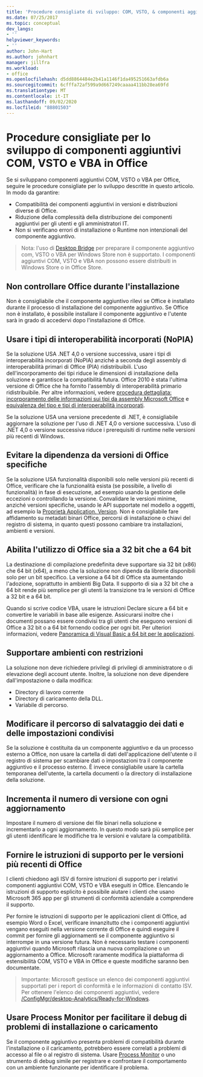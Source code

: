 ```yaml
---
title: 'Procedure consigliate di sviluppo: COM, VSTO, & componenti aggiuntivi VBA in Office'
ms.date: 07/25/2017
ms.topic: conceptual
dev_langs:
- ''
helpviewer_keywords:
- ''
author: John-Hart
ms.author: johnhart
manager: jillfra
ms.workload:
- office
ms.openlocfilehash: d5dd8864484e2b41a1146f1da495251663afdb6a
ms.sourcegitcommit: 6cfffa72af599a9d667249caaaa411bb28ea69fd
ms.translationtype: MT
ms.contentlocale: it-IT
ms.lasthandoff: 09/02/2020
ms.locfileid: "88801503"
---
```

# <a name="development-best-practices-for-com-vsto-and-vba-add-ins-in-office"></a>Procedure consigliate per lo sviluppo di componenti aggiuntivi COM, VSTO e VBA in Office
  Se si sviluppano componenti aggiuntivi COM, VSTO o VBA per Office, seguire le procedure consigliate per lo sviluppo descritte in questo articolo.   In modo da garantire:

- Compatibilità dei componenti aggiuntivi in versioni e distribuzioni diverse di Office.
- Riduzione della complessità della distribuzione dei componenti aggiuntivi per gli utenti e gli amministratori IT.
- Non si verificano errori di installazione o Runtime non intenzionali del componente aggiuntivo.

>Nota: l'uso di [Desktop Bridge](/windows/uwp/porting/desktop-to-uwp-root) per preparare il componente aggiuntivo com, VSTO o VBA per Windows Store non è supportato. I componenti aggiuntivi COM, VSTO e VBA non possono essere distribuiti in Windows Store o in Office Store.

## <a name="do-not-check-for-office-during-installation"></a>Non controllare Office durante l'installazione
 Non è consigliabile che il componente aggiuntivo rilevi se Office è installato durante il processo di installazione del componente aggiuntivo. Se Office non è installato, è possibile installare il componente aggiuntivo e l'utente sarà in grado di accedervi dopo l'installazione di Office.

## <a name="use-embedded-interop-types-nopia"></a>Usare i tipi di interoperabilità incorporati (NoPIA)
Se la soluzione USA .NET 4,0 o versione successiva, usare i tipi di interoperabilità incorporati (NoPIA) anziché a seconda degli assembly di interoperabilità primari di Office (PIA) ridistribuibili. L'uso dell'incorporamento dei tipi riduce le dimensioni di installazione della soluzione e garantisce la compatibilità futura. Office 2010 è stata l'ultima versione di Office che ha fornito l'assembly di interoperabilità primario ridistribuibile. Per altre informazioni, vedere [procedura dettagliata: incorporamento delle informazioni sui tipi da assembly Microsoft Office](https://msdn.microsoft.com/library/ee317478.aspx) e [equivalenza del tipo e tipi di interoperabilità incorporati](/windows/uwp/porting/desktop-to-uwp-root).

Se la soluzione USA una versione precedente di .NET, è consigliabile aggiornare la soluzione per l'uso di .NET 4,0 o versione successiva. L'uso di .NET 4,0 o versione successiva riduce i prerequisiti di runtime nelle versioni più recenti di Windows.

## <a name="avoid-depending-on-specific-office-versions"></a>Evitare la dipendenza da versioni di Office specifiche
Se la soluzione USA funzionalità disponibili solo nelle versioni più recenti di Office, verificare che la funzionalità esista (se possibile, a livello di funzionalità) in fase di esecuzione, ad esempio usando la gestione delle eccezioni o controllando la versione. Convalidare le versioni minime, anziché versioni specifiche, usando le API supportate nel modello a oggetti, ad esempio la [Proprietà Application. Version](<xref:Microsoft.Office.Interop.Excel._Application.Version%2A>). Non è consigliabile fare affidamento su metadati binari Office, percorsi di installazione o chiavi del registro di sistema, in quanto questi possono cambiare tra installazioni, ambienti e versioni.

## <a name="enable-both-32-bit-and-64-bit-office-usage"></a>Abilita l'utilizzo di Office sia a 32 bit che a 64 bit
La destinazione di compilazione predefinita deve supportare sia 32 bit (x86) che 64 bit (x64), a meno che la soluzione non dipenda da librerie disponibili solo per un bit specifico. La versione a 64 bit di Office sta aumentando l'adozione, soprattutto in ambienti Big Data. Il supporto di sia a 32 bit che a 64 bit rende più semplice per gli utenti la transizione tra le versioni di Office a 32 bit e a 64 bit.

Quando si scrive codice VBA, usare le istruzioni Declare sicure a 64 bit e convertire le variabili in base alle esigenze. Assicurarsi inoltre che i documenti possano essere condivisi tra gli utenti che eseguono versioni di Office a 32 bit o a 64 bit fornendo codice per ogni bit. Per ulteriori informazioni, vedere [Panoramica di Visual Basic a 64 bit per le applicazioni](/office/vba/Language/Concepts/Getting-Started/64-bit-visual-basic-for-applications-overview).

## <a name="support-restricted-environments"></a>Supportare ambienti con restrizioni
La soluzione non deve richiedere privilegi di privilegi di amministratore o di elevazione degli account utente. Inoltre, la soluzione non deve dipendere dall'impostazione o dalla modifica:

- Directory di lavoro corrente
- Directory di caricamento della DLL.
- Variabile di percorso.

## <a name="change-the-save-location-of-shared-data-and-settings"></a>Modificare il percorso di salvataggio dei dati e delle impostazioni condivisi
Se la soluzione è costituita da un componente aggiuntivo e da un processo esterno a Office, non usare la cartella di dati dell'applicazione dell'utente o il registro di sistema per scambiare dati o impostazioni tra il componente aggiuntivo e il processo esterno. È invece consigliabile usare la cartella temporanea dell'utente, la cartella documenti o la directory di installazione della soluzione.

## <a name="increment-the-version-number-with-each-update"></a>Incrementa il numero di versione con ogni aggiornamento
Impostare il numero di versione dei file binari nella soluzione e incrementarlo a ogni aggiornamento. In questo modo sarà più semplice per gli utenti identificare le modifiche tra le versioni e valutare la compatibilità.

## <a name="provide-support-statements-for-the-latest-versions-of-office"></a>Fornire le istruzioni di supporto per le versioni più recenti di Office
I clienti chiedono agli ISV di fornire istruzioni di supporto per i relativi componenti aggiuntivi COM, VSTO e VBA eseguiti in Office. Elencando le istruzioni di supporto esplicito è possibile aiutare i clienti che usano Microsoft 365 app per gli strumenti di conformità aziendale a comprendere il supporto.

Per fornire le istruzioni di supporto per le applicazioni client di Office, ad esempio Word o Excel, verificare innanzitutto che i componenti aggiuntivi vengano eseguiti nella versione corrente di Office e quindi eseguire il commit per fornire gli aggiornamenti se il componente aggiuntivo si interrompe in una versione futura. Non è necessario testare i componenti aggiuntivi quando Microsoft rilascia una nuova compilazione o un aggiornamento a Office. Microsoft raramente modifica la piattaforma di estensibilità COM, VSTO e VBA in Office e queste modifiche saranno ben documentate.

>Importante: Microsoft gestisce un elenco dei componenti aggiuntivi supportati per i report di conformità e le informazioni di contatto ISV. Per ottenere l'elenco dei componenti aggiuntivi, vedere [/ConfigMgr/desktop-Analytics/Ready-for-Windows](/configmgr/desktop-analytics/ready-for-windows).

## <a name="use-process-monitor-to-help-debug-installation-or-loading-issues"></a>Usare Process Monitor per facilitare il debug di problemi di installazione o caricamento
Se il componente aggiuntivo presenta problemi di compatibilità durante l'installazione o il caricamento, potrebbero essere correlati a problemi di accesso al file o al registro di sistema. Usare [Process Monitor](/sysinternals/downloads/procmon) o uno strumento di debug simile per registrare e confrontare il comportamento con un ambiente funzionante per identificare il problema.
